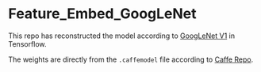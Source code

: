 # Feature_Embed_GoogLeNet
This repo has reconstructed the model according to [GoogLeNet V1](https://arxiv.org/abs/1409.4842) in Tensorflow. 

The weights are directly from the `.caffemodel` file according to [Caffe Repo](https://github.com/BVLC/caffe/tree/master/models/bvlc_googlenet).
